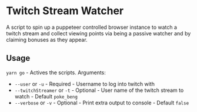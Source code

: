 # Twitch Stream Watcher
A script to spin up a puppeteer controlled browser instance to watch a twitch stream and collect viewing points via being a passive watcher and by claiming bonuses as they appear.

## Usage 
`yarn go` - Actives the scripts. Arguments:
- `--user` or `-u` - Required - Username to log into twitch with
- `--twitchStreamer` or `-t` - Optional - User name of the twitch stream to watch - Default `poke_beng`
- `--verbose` or `-v` - Optional - Print extra output to console - Default `false`
